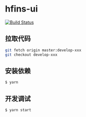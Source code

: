 hfins-ui
========

[![Build Status](https://www.travis-ci.org/twtyjvkg/hfins-ui.svg?branch=master)](https://www.travis-ci.org/twtyjvkg/hfins-ui)

## 拉取代码
```bash
git fetch origin master:develop-xxx
git checkout develop-xxx
```

## 安装依赖

```bash
$ yarn
```

## 开发调试

```bash
$ yarn start
```
